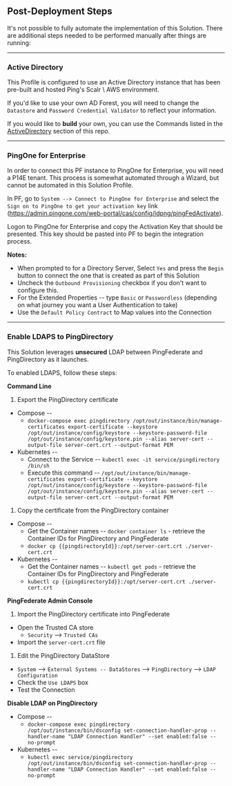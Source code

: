 ## Post-Deployment Steps
It's not possible to fully automate the implementation of this Solution. There are additional steps needed to be performed manually after things are running:

---
### Active Directory
This Profile is configured to use an Active Directory instance that has been pre-built and hosted Ping's Scalr \ AWS environment.  

If you'd like to use your own AD Forest, you will need to change the `Datastore` and `Password Credential Validator` to reflect your information.  

If you would like to **build** your own, you can use the Commands listed in the [ActiveDirectory](../ActiveDirectory) section of this repo. 

---
### PingOne for Enterprise
In order to connect this PF instance to PingOne for Enterprise, you will need a P14E tenant. This process is somewhat automated through a Wizard, but cannot be automated in this Solution Profile.

In PF, go to `System --> Connect to PingOne for Enterprise` and select the `Sign on to PingOne to get your activation key` link (https://admin.pingone.com/web-portal/cas/config/idpng/pingFedActivate).  

Logon to PingOne for Enterprise and copy the Activation Key that should be presented. This key should be pasted into PF to begin the integration process.

**Notes:**
* When prompted to for a Directory Server, Select `Yes` and press the `Begin` button to connect the one that is created as part of this Solution
* Uncheck the `Outbound Provisioning` checkbox if you don't want to configure this.
* For the Extended Properties -- type `Basic` or `Passwordless` (depending on what journey you want a User Authentication to take)
* Use the `Default Policy Contract` to Map values into the Connection

---
### Enable LDAPS to PingDirectory
This Solution leverages **unsecured** LDAP between PingFederate and PingDirectory as it launches.  

To enabled LDAPS, follow these steps:

**Command Line**
1. Export the PingDirectory certificate
* Compose -- 
  * `docker-compose exec pingdirectory /opt/out/instance/bin/manage-certificates export-certificate --keystore /opt/out/instance/config/keystore --keystore-password-file /opt/out/instance/config/keystore.pin --alias server-cert --output-file server-cert.crt --output-format PEM`
* Kubernetes -- 
  * Connect to the Service -- `kubectl exec -it service/pingdirectory /bin/sh`
  * Execute this command -- `/opt/out/instance/bin/manage-certificates export-certificate --keystore /opt/out/instance/config/keystore --keystore-password-file /opt/out/instance/config/keystore.pin --alias server-cert --output-file server-cert.crt --output-format PEM`
1. Copy the certificate from the PingDirectory container
* Compose --
  * Get the Container names -- `docker container ls` - retrieve the Container IDs for PingDirectory and PingFederate
  * `docker cp {{pingdirectoryId}}:/opt/server-cert.crt ./server-cert.crt`
* Kubernetes -- 
  * Get the Container names -- `kubectl get pods` - retrieve the Container IDs for PingDirectory and PingFederate
  * `kubectl cp {{pingdirectoryId}}:/opt/server-cert.crt ./server-cert.crt`
  
**PingFederate Admin Console**
1. Import the PingDirectory certificate into PingFederate
* Open the Trusted CA store
  * `Security` --> `Trusted CAs`
* Import the `server-cert.crt` file

1. Edit the PingDirectory DataStore
* `System` --> `External Systems -- DataStores` --> `PingDirectory` --> `LDAP Configuration`
* Check the `Use LDAPS` box
* Test the Connection

**Disable LDAP on PingDirectory**
* Compose -- 
  * `docker-compose exec pingdirectory /opt/out/instance/bin/dsconfig set-connection-handler-prop --handler-name "LDAP Connection Handler" --set enabled:false --no-prompt`
* Kubernetes -- 
  * `kubectl exec service/pingdirectory /opt/out/instance/bin/dsconfig set-connection-handler-prop --handler-name "LDAP Connection Handler" --set enabled:false --no-prompt`